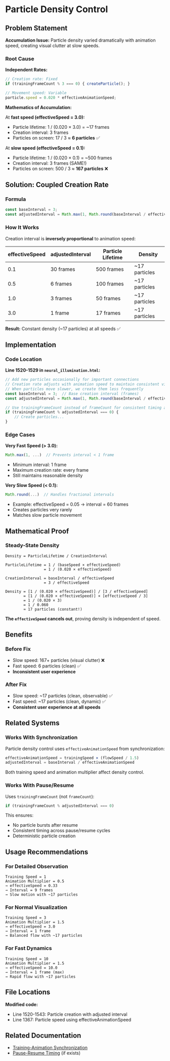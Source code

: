 # Particle Density Control

## Problem Statement

**Accumulation Issue:**
Particle density varied dramatically with animation speed, creating visual clutter at slow speeds.

### Root Cause

**Independent Rates:**
```javascript
// Creation rate: Fixed
if (trainingFrameCount % 3 === 0) { createParticle(); }

// Movement speed: Variable
particle.speed = 0.020 * effectiveAnimationSpeed;
```

**Mathematics of Accumulation:**

At **fast speed (effectiveSpeed = 3.0):**
- Particle lifetime: 1 / (0.020 × 3.0) = ~17 frames
- Creation interval: 3 frames
- Particles on screen: 17 / 3 ≈ **6 particles** ✅

At **slow speed (effectiveSpeed = 0.1):**
- Particle lifetime: 1 / (0.020 × 0.1) = ~500 frames
- Creation interval: 3 frames (SAME!)
- Particles on screen: 500 / 3 ≈ **167 particles** ❌

## Solution: Coupled Creation Rate

### Formula

```javascript
const baseInterval = 3;
const adjustedInterval = Math.max(1, Math.round(baseInterval / effectiveAnimationSpeed));
```

### How It Works

Creation interval is **inversely proportional** to animation speed:

| effectiveSpeed | adjustedInterval | Particle Lifetime | Density |
|----------------|------------------|-------------------|---------|
| 0.1 | 30 frames | 500 frames | ~17 particles |
| 0.5 | 6 frames | 100 frames | ~17 particles |
| 1.0 | 3 frames | 50 frames | ~17 particles |
| 3.0 | 1 frame | 17 frames | ~17 particles |

**Result:** Constant density (~17 particles) at all speeds ✅

## Implementation

### Code Location

**Line 1520-1529 in `neural_illumination.html`:**

```javascript
// Add new particles occasionally for important connections
// Creation rate adjusts with animation speed to maintain consistent visual density
// When particles move slower, we create them less frequently
const baseInterval = 3;  // Base creation interval (frames)
const adjustedInterval = Math.max(1, Math.round(baseInterval / effectiveAnimationSpeed));

// Use trainingFrameCount instead of frameCount for consistent timing across pause/resume
if (trainingFrameCount % adjustedInterval === 0) {
    // Create particles...
}
```

### Edge Cases

**Very Fast Speed (> 3.0):**
```javascript
Math.max(1, ...)  // Prevents interval < 1 frame
```
- Minimum interval: 1 frame
- Maximum creation rate: every frame
- Still maintains reasonable density

**Very Slow Speed (< 0.1):**
```javascript
Math.round(...)  // Handles fractional intervals
```
- Example: effectiveSpeed = 0.05 → interval = 60 frames
- Creates particles very rarely
- Matches slow particle movement

## Mathematical Proof

### Steady-State Density

```
Density = ParticleLifetime / CreationInterval

ParticleLifetime = 1 / (baseSpeed × effectiveSpeed)
                 = 1 / (0.020 × effectiveSpeed)

CreationInterval = baseInterval / effectiveSpeed
                 = 3 / effectiveSpeed

Density = [1 / (0.020 × effectiveSpeed)] / [3 / effectiveSpeed]
        = [1 / (0.020 × effectiveSpeed)] × [effectiveSpeed / 3]
        = 1 / (0.020 × 3)
        = 1 / 0.060
        ≈ 17 particles (constant!)
```

**The `effectiveSpeed` cancels out**, proving density is independent of speed.

## Benefits

### Before Fix
- Slow speed: 167+ particles (visual clutter) ❌
- Fast speed: 6 particles (clean) ✅
- **Inconsistent user experience**

### After Fix
- Slow speed: ~17 particles (clean, observable) ✅
- Fast speed: ~17 particles (clean, dynamic) ✅
- **Consistent user experience at all speeds**

## Related Systems

### Works With Synchronization

Particle density control uses `effectiveAnimationSpeed` from synchronization:
```javascript
effectiveAnimationSpeed = trainingSpeed × (flowSpeed / 1.5)
adjustedInterval = baseInterval / effectiveAnimationSpeed
```

Both training speed and animation multiplier affect density control.

### Works With Pause/Resume

Uses `trainingFrameCount` (not `frameCount`):
```javascript
if (trainingFrameCount % adjustedInterval === 0)
```

This ensures:
- No particle bursts after resume
- Consistent timing across pause/resume cycles
- Deterministic particle creation

## Usage Recommendations

### For Detailed Observation
```
Training Speed = 1
Animation Multiplier = 0.5
→ effectiveSpeed = 0.33
→ Interval = 9 frames
→ Slow motion with ~17 particles
```

### For Normal Visualization
```
Training Speed = 3
Animation Multiplier = 1.5
→ effectiveSpeed = 3.0
→ Interval = 1 frame
→ Balanced flow with ~17 particles
```

### For Fast Dynamics
```
Training Speed = 10
Animation Multiplier = 1.5
→ effectiveSpeed = 10.0
→ Interval = 1 frame (max)
→ Rapid flow with ~17 particles
```

## File Locations

**Modified code:**
- Line 1520-1543: Particle creation with adjusted interval
- Line 1367: Particle speed using effectiveAnimationSpeed

## Related Documentation

- [Training-Animation Synchronization](training-animation-synchronization.md)
- [Pause-Resume Timing](pause-resume-timing.md) (if exists)
